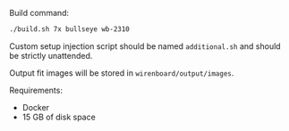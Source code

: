 Build command:
```sh
./build.sh 7x bullseye wb-2310
```

Custom setup injection script should be named `additional.sh` and should be strictly unattended.

Output fit images will be stored in `wirenboard/output/images`.

Requirements:
* Docker
* 15 GB of disk space
